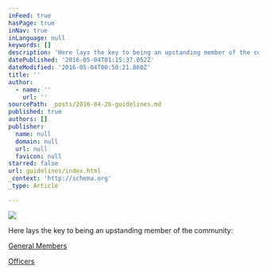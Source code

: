 ```yaml
---
inFeed: true
hasPage: true
inNav: true
inLanguage: null
keywords: []
description: 'Here lays the key to being an upstanding member of the community:'
datePublished: '2016-05-04T01:15:37.052Z'
dateModified: '2016-05-04T00:50:21.860Z'
title: ''
author:
  - name: ''
    url: ''
sourcePath: _posts/2016-04-26-guidelines.md
published: true
authors: []
publisher:
  name: null
  domain: null
  url: null
  favicon: null
starred: false
url: guidelines/index.html
_context: 'http://schema.org'
_type: Article

---
```

![](https://the-grid-user-content.s3-us-west-2.amazonaws.com/f4f1e793-fa49-4706-b2e8-8beebffd0640.png)

Here lays the key to being an upstanding member of the community:

[General Members][0]

[Officers][1]

[0]: http://bit.ly/BDO_Guidelines
[1]: http://bit.ly/BDO_Officer